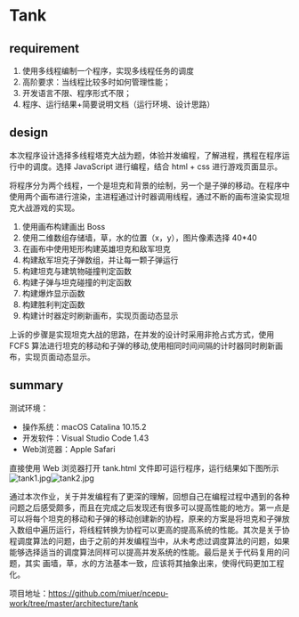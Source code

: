 # Tank

<a name="9YDQQ"></a>
## requirement
1. 使用多线程编制一个程序，实现多线程任务的调度
2. 高阶要求：当线程比较多时如何管理性能；
3. 开发语言不限、程序形式不限；
4. 程序、运行结果+简要说明文档（运行环境、设计思路）


<a name="m1WuA"></a>
## design
本次程序设计选择多线程塔克大战为题，体验并发编程，了解进程，携程在程序运行中的调度。选择 JavaScript 进行编程，结合 html + css 进行游戏页面显示。


将程序分为两个线程，一个是坦克和背景的绘制，另一个是子弹的移动。在程序中使用两个画布进行渲染，主进程通过计时器调用线程，通过不断的画布渲染实现坦克大战游戏的实现。


1. 使用画布构建画出 Boss
1. 使用二维数组存储墙，草，水的位置（x，y），图片像素选择 40*40
1. 在画布中使用矩形构建英雄坦克和敌军坦克
1. 构建敌军坦克子弹数组，并让每一颗子弹运行
1. 构建坦克与建筑物碰撞判定函数
1. 构建子弹与坦克碰撞的判定函数
1. 构建爆炸显示函数
1. 构建胜利判定函数
1. 构建计时器定时刷新画布，实现页面动态显示



上诉的步骤是实现坦克大战的思路，在并发的设计时采用非抢占式方式，使用 FCFS 算法进行坦克的移动和子弹的移动,使用相同时间间隔的计时器同时刷新画布，实现页面动态显示。


<a name="2h930"></a>
## summary
测试环境：

- 操作系统：macOS Catalina 10.15.2
- 开发软件：Visual Studio Code 1.43
- Web浏览器：Apple Safari



直接使用 Web 浏览器打开 tank.html 文件即可运行程序，运行结果如下图所示
![tank1.jpg](https://cdn.nlark.com/yuque/0/2020/jpeg/532901/1586437097498-84b3e306-b8a2-417f-a622-0c05860c2f27.jpeg#align=left&display=inline&height=624&name=tank1.jpg&originHeight=624&originWidth=780&size=110887&status=done&style=none&width=780)![tank2.jpg](https://cdn.nlark.com/yuque/0/2020/jpeg/532901/1586437103997-31ad5807-f62d-4a5b-a463-126b95562770.jpeg#align=left&display=inline&height=624&name=tank2.jpg&originHeight=624&originWidth=780&size=102699&status=done&style=none&width=780)


通过本次作业，关于并发编程有了更深的理解，回想自己在编程过程中遇到的各种问题之后感受颇多，而且在完成之后发现还有很多可以提高性能的地方。第一点是可以将每个坦克的移动和子弹的移动创建新的协程，原来的方案是将坦克和子弹放入数组中遍历运行，将线程转换为协程可以更高的提高系统的性能。其次是关于协程调度算法的问题，由于之前的并发编程当中，从未考虑过调度算法的问题，如果能够选择适当的调度算法同样可以提高并发系统的性能。最后是关于代码复用的问题，其实
画墙，草，水的方法基本一致，应该将其抽象出来，使得代码更加工程化。

项目地址：https://github.com/miuer/ncepu-work/tree/master/architecture/tank

